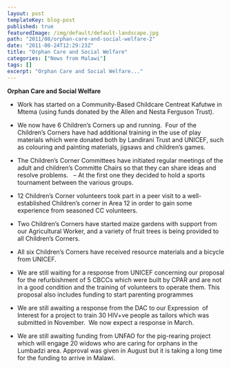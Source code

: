 ```yaml
---
layout: post
templateKey: blog-post
published: true
featuredImage: /img/default/default-landscape.jpg
path: "2011/08/orphan-care-and-social-welfare-2"
date: "2011-08-24T12:29:23Z"
title: "Orphan Care and Social Welfare"
categories: ["News from Malawi"]
tags: []
excerpt: "Orphan Care and Social Welfare..."
---
```


**Orphan Care and Social Welfare**

- Work has started on a Community-Based Childcare Centreat Kafutwe in Mtema (using funds donated by the Allen and Nesta Ferguson Trust).

- We now have 6 Children’s Corners up and running.  Four of the Children’s Corners have had additional training in the use of play materials which were donated both by Landirani Trust and UNICEF, such as colouring and painting materials, jigsaws and children’s games.
- The Children’s Corner Committees have initiated regular meetings of the adult and children’s Committe Chairs so that they can share ideas and resolve problems.   – At the first one they decided to hold a sports tournament between the various groups.
- 12 Children’s Corner volunteers took part in a peer visit to a well-established Children’s corner in Area 12 in order to gain some experience from seasoned CC volunteers.
- Two Children’s Corners have started maize gardens with support from our Agricultural Worker, and a variety of fruit trees is being provided to all Children’s Corners.
- All six Children’s Corners have received resource materials and a bicycle from UNICEF.
- We are still waiting for a response from UNICEF concerning our proposal for the refurbishment of 5 CBCCs which were built by CPAR and are not in a good condition and the training of volunteers to operate them. This proposal also includes funding to start parenting programmes
- We are still awaiting a response from the DAC to our Expression  of Interest for a project to train 30 HIV+ve people as tailors which was submitted in November.  We now expect a response in March.
- We are still awaiting funding from UNFAO for the pig-rearing project which will engage 20 widows who are caring for orphans in the Lumbadzi area. Approval was given in August but it is taking a long time for the funding to arrive in Malawi.
